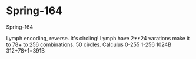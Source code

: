 # Spring-164
Spring-164

Lymph encoding, reverse.
It's circling! 
Lymph have 2**24 varations make it to 78+ to 256 combinations. 50 circles.
Calculus 0-255 1-256
1024B
312+78+1=391B
